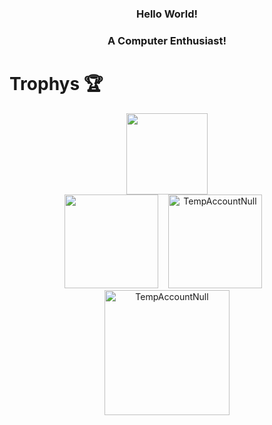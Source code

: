 
<h3 align="center">Hello World!<h3> 
<h3 align="center">A Computer Enthusiast!</h3>

# Trophys 🏆
<div align="center">
  <p>
    <img height="130em" src="https://github-readme-stats.vercel.app/api?username=TempAccountNull&show_icons=true&theme=radical&include_all_commits=true&count_private=true" />
    <br/>
    <img height="150em" src="https://github-readme-stats.vercel.app/api/top-langs/?username=TempAccountNull&layout=compact&langs_count=8&theme=radical&count_private=true" />
    &nbsp;&nbsp;
    <img height="150em" src="https://github-readme-streak-stats.herokuapp.com/?user=TempAccountNull&layout=compact&theme=radical&count_private=true" alt="TempAccountNull" /> 
    &nbsp;&nbsp;
    <img height="200em" src="https://github-trophies.vercel.app/?username=TempAccountNull&theme=radical&margin-w=15&margin-h=15&count_private=true" alt="TempAccountNull" /> 

</div> 
